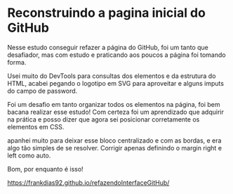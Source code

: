 # **Reconstruindo a pagina inicial do GitHub**

Nesse estudo conseguir refazer a página do GitHub, foi um tanto que desafiador, mas com estudo e praticando aos poucos a página foi tomando forma.

Usei muito do DevTools para consultas dos elementos e da estrutura do HTML, acabei pegando o logotipo em SVG para aproveitar e alguns imputs do campo de password.

Foi um desafio em tanto organizar todos os elementos na página, foi bem bacana realizar esse estudo! Com certeza foi um aprendizado que adquirir na prática e posso dizer que agora sei posicionar corretamente os elementos em CSS.

apanhei muito para deixar esse bloco centralizado e com as bordas, e era algo tão simples de se resolver. Corrigir apenas definindo o margin right e left como auto.

Bom, por enquanto é isso!

https://frankdias92.github.io/refazendoInterfaceGitHub/
